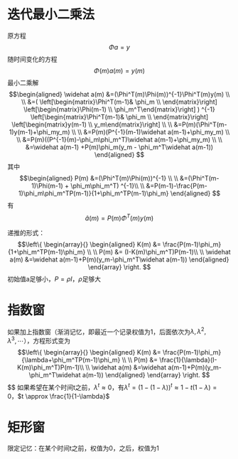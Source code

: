 # 迭代最小二乘法
原方程
$$\Phi a = y$$
随时间变化的方程
$$\Phi(m) a(m) = y(m)$$
最小二乘解
$$\begin{aligned}
\widehat a(m) &=(\Phi^T(m)\Phi(m))^{-1}\Phi^T(m)y(m) \\ \\
&=(
\left[\begin{matrix}\Phi^T(m-1)& \phi_m \\ \end{matrix}\right]
\left[\begin{matrix}\Phi(m-1) \\ \phi_m^T\end{matrix}\right]
) ^{-1}
\left[\begin{matrix}\Phi^T(m-1)& \phi_m \\ \end{matrix}\right]
\left[\begin{matrix}y(m-1) \\ y_m\end{matrix}\right] \\ \\
&=P(m)(\Phi^T(m-1)y(m-1)+\phi_my_m) \\ \\
&=P(m)(P^{-1}(m-1)\widehat a(m-1)+\phi_my_m) \\ \\
&=P(m)((P^{-1}(m)-\phi_m\phi_m^T)\widehat a(m-1)+\phi_my_m) \\ \\
&=\widehat a(m-1) +P(m)\phi_m(y_m - \phi_m^T\widehat a(m-1))
\end{aligned}
$$
其中
$$\begin{aligned}
P(m) &=(\Phi^T(m)\Phi(m))^{-1} \\ \\
&=(\Phi^T(m-1)\Phi(m-1) + \phi_m\phi_m^T) ^{-1}\\ \\
&=P(m-1)-\frac{P(m-1)\phi_m\phi_m^TP(m-1)}{1+\phi_m^TP(m-1)\phi_m}
\end{aligned}
$$
有
$$\widehat a(m) = P(m) \Phi^T(m)y(m) $$

递推的形式：
$$\left\{
\begin{array}{}
\begin{aligned}
K(m) &= \frac{P(m-1)\phi_m}{1+\phi_m^TP(m-1)\phi_m} \\ \\
P(m) &= (I-K(m)\phi_m^T)P(m-1)\\ \\
\widehat a(m) &=\widehat a(m-1)+P(m)(y_m-\phi_m^T\widehat a(m-1))
\end{aligned}
\end{array}
\right.
$$
初始值a足够小，$P=\rho I$，$\rho$足够大
# 指数窗
如果加上指数窗（渐消记忆，即最近一个记录权值为1，后面依次为$\lambda, \lambda^2, \lambda^3,\cdots$），方程形式变为
$$\left\{
\begin{array}{}
\begin{aligned}
K(m) &= \frac{P(m-1)\phi_m}{\lambda+\phi_m^TP(m-1)\phi_m} \\ \\
P(m) &= \frac{1}{\lambda}(I-K(m)\phi_m^T)P(m-1)\\ \\
\widehat a(m) &=\widehat a(m-1)+P(m)(y_m-\phi_m^T\widehat a(m-1))
\end{aligned}
\end{array}
\right.
$$
$$
如果希望在某个时间t之前，$\lambda^t\approx0$，有$\lambda^t=(1-(1-\lambda))^t\approx 1-t(1-\lambda) = 0$，$t \approx \frac{1}{1-\lambda}$
# 矩形窗
限定记忆：在某个时间t之前，权值为0，之后，权值为1
<!--stackedit_data:
eyJoaXN0b3J5IjpbNDk1Mzc0OTQ5LC01MTYzODA4MjIsLTQ4OD
QyNjA5MV19
-->